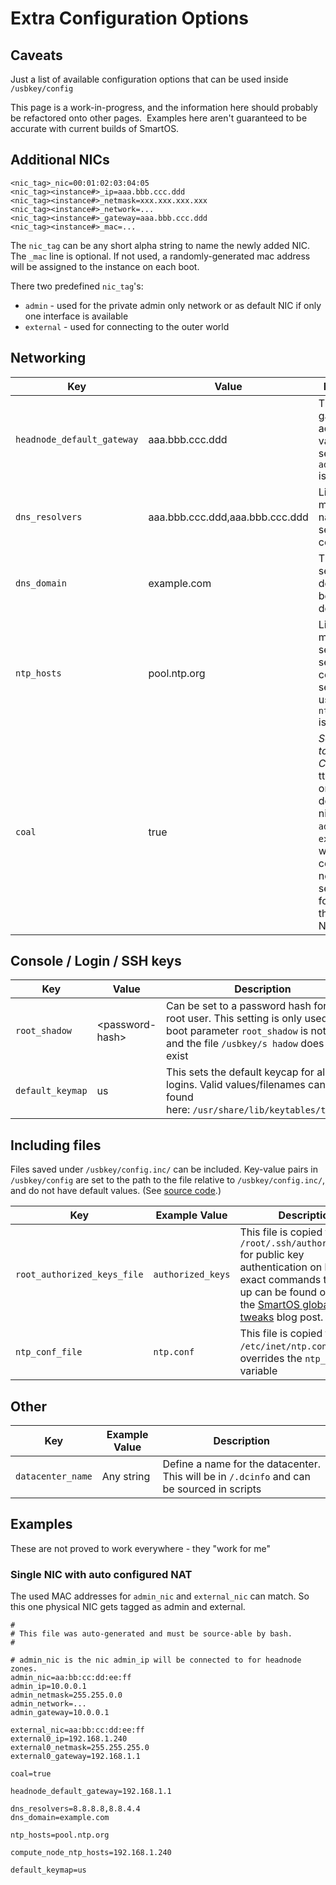# Extra Configuration Options

## Caveats

Just a list of available configuration options that can be used inside
`/usbkey/config`

This page is a work-in-progress, and the information here should probably
be refactored onto other pages.  Examples here aren't guaranteed to be
accurate with current builds of SmartOS.

## Additional NICs

    <nic_tag>_nic=00:01:02:03:04:05
    <nic_tag><instance#>_ip=aaa.bbb.ccc.ddd
    <nic_tag><instance#>_netmask=xxx.xxx.xxx.xxx
    <nic_tag><instance#>_network=...
    <nic_tag><instance#>_gateway=aaa.bbb.ccc.ddd
    <nic_tag><instance#>_mac=...

The `nic_tag` can be any short alpha string to name the newly added NIC.
The `_mac` line is optional. If not used, a randomly-generated mac
address will be assigned to the instance on each boot.

There two predefined `nic_tag`'s:

- `admin` - used for the private admin only network or as default
    NIC if only one interface is available
- `external` - used for connecting to the outer world

<!-- markdownlint-disable line-length -->

## Networking

| Key                          | Value                           | Description |
| ---------------------------- | ------------------------------- | ----- |
| `headnode_default_gateway` | aaa.bbb.ccc.ddd                 | The def ault gateway's IP-address If this value is not set the `admin_gateway` is used  |
| `dns_resolvers`             | aaa.bbb.ccc.ddd,aaa.bbb.ccc.ddd | List of one or more nameservers separated by comma  |
| `dns_domain`                | example.com                     | The default search domain. Can be any valid domain name |
| `ntp_hosts`                 | pool.ntp.org                    | List of one or more NTP servers separated by comma. This setting is only used if `ntp_conf_file` is not set |
| `coal`                       | true                            | *Set up the GZ to NAT for Coal*. This se tting depends on two defined nic_tags `admin` and `external` and wi ll use the configured networks to set up NAT for zones on the `external` NIC |

## Console / Login / SSH keys

| Key              | Value                 | Description |
| ---------------- | --------------------- | ---------------------------- |
| `root_shadow`    | &lt;password-hash&gt; | Can be set to a password hash for the root user. This setting is only used if the boot parameter `root_shadow` is not set and the file `/usbkey/s hadow` does not exist |
| `default_keymap` | us                    | This sets the default keycap for all local logins. Valid values/filenames can be found here: `/usr/share/lib/keytables/type_6/`. |

## Including files

Files saved under `/usbkey/config.inc/` can be included. Key-value
pairs in `/usbkey/config` are set to the path to the file relative to
`/usbkey/config.inc/`, and do not have default values. (See
[source code](https://github.com/joyent/smartos-overlay/blob/299446b224d04d8e7eecaac892459f32c9553795/lib/svc/method/smartdc-config#L141).)

| Key                       |    Example Value    | Description |
| ------------------------- | ------------------- | ----------------- |
| `root_authorized_keys_file` | `authorized_keys` | This file is copied to `/root/.ssh/authorized_keys` for public key authentication on login. The exact commands to set this up can be found on the [SmartOS global zone tweaks](http://www.perkin.org.uk/posts/smartos-global-zone-tweaks.html) blog post. |
| `ntp_conf_file`             | `ntp.conf`        |  This file is copied to `/etc/inet/ntp.conf` and overrides the `ntp_hosts` variable |

## Other

| Key                       |    Example Value    | Description |
| ------------------------- | ------------------- | ----------------- |
| `datacenter_name`         | Any string          | Define a name for the datacenter. This will be in `/.dcinfo` and can be sourced in scripts |

## Examples

These are not proved to work everywhere - they "work for me"

### Single NIC with auto configured NAT

The used MAC addresses for `admin_nic` and `external_nic` can
match. So this one physical NIC gets tagged as admin and external.

    #
    # This file was auto-generated and must be source-able by bash.
    #

    # admin_nic is the nic admin_ip will be connected to for headnode zones.
    admin_nic=aa:bb:cc:dd:ee:ff
    admin_ip=10.0.0.1
    admin_netmask=255.255.0.0
    admin_network=...
    admin_gateway=10.0.0.1

    external_nic=aa:bb:cc:dd:ee:ff
    external0_ip=192.168.1.240
    external0_netmask=255.255.255.0
    external0_gateway=192.168.1.1

    coal=true

    headnode_default_gateway=192.168.1.1

    dns_resolvers=8.8.8.8,8.8.4.4
    dns_domain=example.com

    ntp_hosts=pool.ntp.org

    compute_node_ntp_hosts=192.168.1.240

    default_keymap=us
